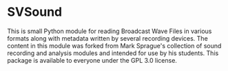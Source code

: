 # SVSound

This is small Python module for reading Broadcast Wave Files in various formats along with metadata written by several recording devices. The content in this module was forked from Mark Sprague's collection of sound recording and analysis modules and intended for use by his students. This package is available to everyone under the GPL 3.0 license. 